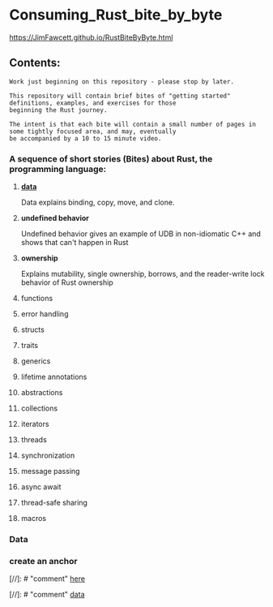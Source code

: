 
# Consuming_Rust_bite_by_byte<br />

https://JimFawcett.github.io/RustBiteByByte.html

## Contents:

    Work just beginning on this repository - please stop by later.

    This repository will contain brief bites of "getting started" definitions, examples, and exercises for those
    beginning the Rust journey.

    The intent is that each bite will contain a small number of pages in some tightly focused area, and may, eventually
    be accompanied by a 10 to 15 minute video.

 ### A sequence of short stories (Bites) about Rust, the programming language:
  
1. [**data**](#data-1)

    Data explains binding, copy, move, and clone.

2. **undefined behavior**

    Undefined behavior gives an example of UDB in non-idiomatic C++ and shows that can't happen in Rust

3. **ownership**

    Explains mutability, single ownership, borrows, and the reader-write lock behavior of Rust ownership

4. functions
5. error handling
6. structs
7. traits
8. generics
9. lifetime annotations
10. abstractions
11. collections
12. iterators
13. threads
14. synchronization
15. message passing
16. async await
17. thread-safe sharing
18. macros


### Data <a id="data-1"></a>









### create an anchor <a id=bite-1.-data></a>
[//]: # "comment" [here](#place2)

[//]: # "comment" [data](#data-1)

